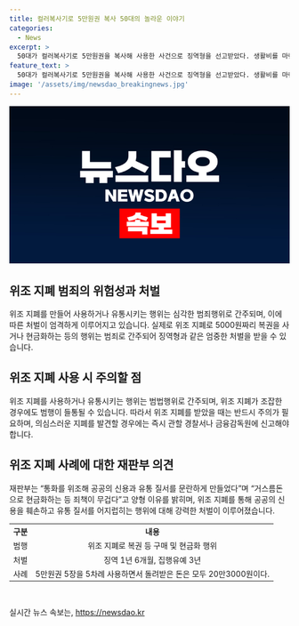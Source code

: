```yaml
---
title: 컬러복사기로 5만원권 복사 50대의 놀라운 이야기
categories:
  - News
excerpt: >
  50대가 컬러복사기로 5만원권을 복사해 사용한 사건으로 징역형을 선고받았다. 생활비를 마련하려다 위조 지폐를 사용한 것으로, 5만원권 5장을 5차례 사용하여 20만3000원을 돌려받았지만 범행이 들통나 징역 1년 6개월, 집행유예 3년을 선고받았다. 위조 지폐의 품질이 조잡해 범행은 금세 들통났고, 재판부는 공공의 신용과 유통 질서를 문란하게 한 죄의 무거운 책임을 강조하며 양형 이유를 밝혔다. (150자)
feature_text: >
  50대가 컬러복사기로 5만원권을 복사해 사용한 사건으로 징역형을 선고받았다. 생활비를 마련하려다 위조 지폐를 사용한 것으로, 5만원권 5장을 5차례 사용하여 20만3000원을 돌려받았지만 범행이 들통나 징역 1년 6개월, 집행유예 3년을 선고받았다. 위조 지폐의 품질이 조잡해 범행은 금세 들통났고, 재판부는 공공의 신용과 유통 질서를 문란하게 한 죄의 무거운 책임을 강조하며 양형 이유를 밝혔다. (150자)
image: '/assets/img/newsdao_breakingnews.jpg'
---
```


<p><img src="/assets/img/newsdao_breakingnews.jpg" alt="implanttips 속보" /></p>

<h2 data-ke-size="size26">위조 지폐 범죄의 위험성과 처벌</h2>

<p data-ke-size="size16">위조 지폐를 만들어 사용하거나 유통시키는 행위는 심각한 범죄행위로 간주되며, 이에 따른 처벌이 엄격하게 이루어지고 있습니다. 실제로 위조 지폐로 5000원짜리 복권을 사거나 현금화하는 등의 행위는 범죄로 간주되어 징역형과 같은 엄중한 처벌을 받을 수 있습니다.</p>

<h2 data-ke-size="size26">위조 지폐 사용 시 주의할 점</h2>

<p data-ke-size="size16">위조 지폐를 사용하거나 유통시키는 행위는 범법행위로 간주되며, 위조 지폐가 조잡한 경우에도 범행이 들통될 수 있습니다. 따라서 위조 지폐를 받았을 때는 반드시 주의가 필요하며, 의심스러운 지폐를 발견할 경우에는 즉시 관할 경찰서나 금융감독원에 신고해야 합니다.</p>

<h2 data-ke-size="size26">위조 지폐 사례에 대한 재판부 의견</h2>

<p data-ke-size="size16">재판부는 “통화를 위조해 공공의 신용과 유통 질서를 문란하게 만들었다”며 “거스름돈으로 현금화하는 등 죄책이 무겁다”고 양형 이유를 밝히며, 위조 지폐를 통해 공공의 신용을 훼손하고 유통 질서를 어지럽히는 행위에 대해 강력한 처벌이 이루어졌습니다.</p>

<table>
    <tr>
        <th style="text-align: center;">구분</th>
        <th style="text-align: center;">내용</th>
    </tr>
    <tr>
        <td style="text-align: center;">범행</td>
        <td style="text-align: center;">위조 지폐로 복권 등 구매 및 현금화 행위</td>
    </tr>
    <tr>
        <td style="text-align: center;">처벌</td>
        <td style="text-align: center;">징역 1년 6개월, 집행유예 3년</td>
    </tr>
    <tr>
        <td style="text-align: center;">사례</td>
        <td style="text-align: center;">5만원권 5장을 5차례 사용하면서 돌려받은 돈은 모두 20만3000원이다.</td>
    </tr>
</table>

<p data-ke-size="size16">&nbsp;</p>
실시간 뉴스 속보는, <a href="https://newsdao.kr" rel="dofollow">https://newsdao.kr</a>


